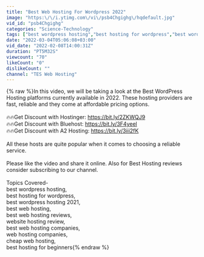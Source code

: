 ```yaml
---
title: "Best Web Hosting For Wordpress 2022"
image: "https:\/\/i.ytimg.com\/vi\/psb4Chgighg\/hqdefault.jpg"
vid_id: "psb4Chgighg"
categories: "Science-Technology"
tags: ["best wordpress hosting","best hosting for wordpress","best wordpress hosting 2021"]
date: "2022-03-04T05:06:08+03:00"
vid_date: "2022-02-08T14:00:31Z"
duration: "PT5M32S"
viewcount: "70"
likeCount: "0"
dislikeCount: ""
channel: "TES Web Hosting"
---
```

{% raw %}In this video, we will be taking a look at the Best WordPress Hosting platforms currently available in 2022. These hosting providers are fast, reliable and they come at affordable pricing options.<br /><br />🔥🔥Get Discount with Hostinger: <a rel="nofollow" target="blank" href="https://bit.ly/2ZKWQJ9">https://bit.ly/2ZKWQJ9</a><br />🔥🔥Get Discount with Bluehost: <a rel="nofollow" target="blank" href="https://bit.ly/3F4yeel">https://bit.ly/3F4yeel</a><br />🔥🔥Get Discount with A2 Hosting: <a rel="nofollow" target="blank" href="https://bit.ly/3iii2fK">https://bit.ly/3iii2fK</a><br /><br /> All these hosts are quite popular when it comes to choosing a reliable service.<br /><br />Please like the video and share it online. Also for Best Hosting reviews consider subscribing to our channel.<br /><br />Topics Covered-<br />best wordpress hosting,<br />best hosting for wordpress,<br />best wordpress hosting 2021,<br />best web hosting,<br />best web hosting reviews,<br />website hosting review,<br />best web hosting companies,<br />web hosting companies,<br />cheap web hosting,<br />best hosting for beginners{% endraw %}
